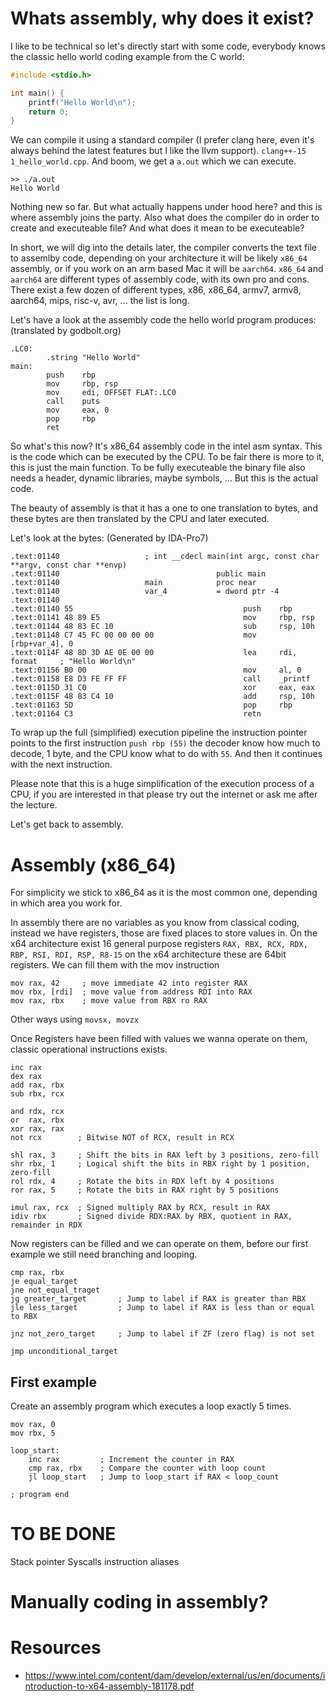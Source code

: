 # Whats assembly, why does it exist?
I like to be technical so let's directly start with some code, everybody knows
the classic hello world coding example from the C world:

```C
#include <stdio.h>

int main() {
    printf("Hello World\n");
    return 0;
}
```

We can compile it using a standard compiler (I prefer clang here, even it's
always behind the latest features but I like the llvm support).
`clang++-15 1_hello_world.cpp`. And boom, we get a `a.out` which we can execute.

```
>> ./a.out
Hello World
```

Nothing new so far. But what actually happens under hood here? and this is where
assembly joins the party. Also what does the compiler do in order to create and
executeable file? And what does it mean to be executeable?

In short, we will dig into the details later, the compiler converts the text file
to assemlby code, depending on your architecture it will be likely `x86_64`
assembly, or if you work on an arm based Mac it will be `aarch64`.
`x86_64` and `aarch64` are different types of assembly code, with its own
pro and cons. There exist a few dozen of different types,
x86, x86_64, armv7, armv8, aarch64, mips, risc-v, avr, ... the list is long.

Let's have a look at the assembly code the hello world program produces:
(translated by godbolt.org)
```ASM
.LC0:
        .string "Hello World"
main:
        push    rbp
        mov     rbp, rsp
        mov     edi, OFFSET FLAT:.LC0
        call    puts
        mov     eax, 0
        pop     rbp
        ret
```
So what's this now?
It's x86_64 assembly code in the intel asm syntax. This is the code which can be
executed by the CPU. To be fair there is more to it, this is just the main
function. To be fully executeable the binary file also needs a header, dynamic
libraries, maybe symbols, ... But this is the actual code.

The beauty of assembly is that it has a one to one translation to bytes, and
these bytes are then translated by the CPU and later executed.

Let's look at the bytes:
(Generated by IDA-Pro7)
```
.text:01140                   ; int __cdecl main(int argc, const char **argv, const char **envp)
.text:01140                                   public main
.text:01140                   main            proc near
.text:01140                   var_4           = dword ptr -4
.text:01140
.text:01140 55                                      push    rbp
.text:01141 48 89 E5                                mov     rbp, rsp
.text:01144 48 83 EC 10                             sub     rsp, 10h
.text:01148 C7 45 FC 00 00 00 00                    mov     [rbp+var_4], 0
.text:0114F 48 8D 3D AE 0E 00 00                    lea     rdi, format     ; "Hello World\n"
.text:01156 B0 00                                   mov     al, 0
.text:01158 E8 D3 FE FF FF                          call    _printf
.text:0115D 31 C0                                   xor     eax, eax
.text:0115F 48 83 C4 10                             add     rsp, 10h
.text:01163 5D                                      pop     rbp
.text:01164 C3                                      retn
```

To wrap up the full (simplified) execution pipeline the instruction pointer
points to the first instruction `push rbp (55)` the decoder know how much to
decode, 1 byte, and the CPU know what to do with `55`. And then it continues
with the next instruction.

Please note that this is a huge simplification of the execution process of a CPU,
if you are interested in that please try out the internet or ask me after the
lecture.

Let's get back to assembly.


# Assembly (x86_64)
For simplicity we stick to x86_64 as it is the most common one, depending in
which area you work for.

In assembly there are no variables as you know from classical coding, instead
we have registers, those are fixed places to store values in. On the x64
architecture exist 16 general purpose registers 
`RAX, RBX, RCX, RDX, RBP, RSI, RDI, RSP, R8-15` on the x64 architecture these
are 64bit registers. We can fill them with the mov instruction

```ASM
mov rax, 42     ; move immediate 42 into register RAX
mov rbx, [rdi]  ; move value from address RDI into RAX
mov rax, rbx    ; move value from RBX ro RAX
```
Other ways using `movsx, movzx` 


Once Registers have been filled with values we wanna operate on them, classic
operational instructions exists.

```ASM
inc rax
dex rax
add rax, rbx
sub rbx, rcx

and rdx, rcx
or  rax, rbx
xor rax, rax
not rcx        ; Bitwise NOT of RCX, result in RCX

shl rax, 3     ; Shift the bits in RAX left by 3 positions, zero-fill
shr rbx, 1     ; Logical shift the bits in RBX right by 1 position, zero-fill
rol rdx, 4     ; Rotate the bits in RDX left by 4 positions
ror rax, 5     ; Rotate the bits in RAX right by 5 positions

imul rax, rcx  ; Signed multiply RAX by RCX, result in RAX
idiv rbx       ; Signed divide RDX:RAX by RBX, quotient in RAX, remainder in RDX
```

Now registers can be filled and we can operate on them, before our first
example we still need branching and looping.

```ASM
cmp rax, rbx
je equal_target
jne not_equal_traget
jg greater_target       ; Jump to label if RAX is greater than RBX
jle less_target         ; Jump to label if RAX is less than or equal to RBX

jnz not_zero_target     ; Jump to label if ZF (zero flag) is not set

jmp unconditional_target
```

## First example
Create an assembly program which executes a loop exactly 5 times.

```ASM
mov rax, 0
mov rbx, 5

loop_start:
    inc rax         ; Increment the counter in RAX
    cmp rax, rbx    ; Compare the counter with loop count
    jl loop_start   ; Jump to loop_start if RAX < loop_count

; program end
```


# TO BE DONE
Stack pointer
Syscalls
instruction aliases

# Manually coding in assembly?

# Resources
* https://www.intel.com/content/dam/develop/external/us/en/documents/introduction-to-x64-assembly-181178.pdf

